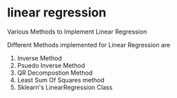 # linear regression
 Various Methods to Implement Linear Regression
 
 Different Methods implemented for Linear Regression are 
 
 1) Inverse Method
 2) Psuedo Inverse Method
 3) QR Decompostion Method
 4) Least Sum Of Squares method
 5) Sklearn's LinearRegression Class
